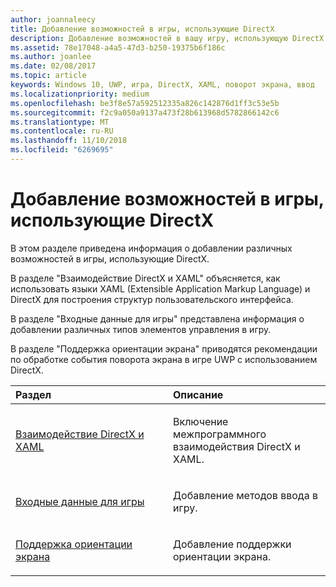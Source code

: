 ```yaml
---
author: joannaleecy
title: Добавление возможностей в игры, использующие DirectX
description: Добавление возможностей в вашу игру, использующую DirectX.
ms.assetid: 78e17048-a4a5-47d3-b250-19375b6f186c
ms.author: joanlee
ms.date: 02/08/2017
ms.topic: article
keywords: Windows 10, UWP, игра, DirectX, XAML, поворот экрана, ввод
ms.localizationpriority: medium
ms.openlocfilehash: be3f8e57a592512335a826c142876d1ff3c53e5b
ms.sourcegitcommit: f2c9a050a9137a473f28b613968d5782866142c6
ms.translationtype: MT
ms.contentlocale: ru-RU
ms.lasthandoff: 11/10/2018
ms.locfileid: "6269695"
---
```

# <a name="add-features-to-directx-games"></a>Добавление возможностей в игры, использующие DirectX

В этом разделе приведена информация о добавлении различных возможностей в игры, использующие DirectX.

В разделе "Взаимодействие DirectX и XAML" объясняется, как использовать языки XAML (Extensible Application Markup Language) и DirectX для построения структур пользовательского интерфейса.

В разделе "Входные данные для игры" представлена информация о добавлении различных типов элементов управления в игру.

В разделе "Поддержка ориентации экрана" приводятся рекомендации по обработке события поворота экрана в игре UWP с использованием DirectX.

<table>
<colgroup>
<col width="50%" />
<col width="50%" />
</colgroup>
<thead>
<tr class="header">
<th align="left">Раздел</th>
<th align="left">Описание</th>
</tr>
</thead>
<tbody>
<tr class="odd">
<td align="left"><p><a href="directx-and-xaml-interop.md">Взаимодействие DirectX и XAML</a></p></td>
<td align="left"><p>Включение межпрограммного взаимодействия DirectX и XAML.</p></td>
</tr>
<tr class="even">
<td align="left"><p><a href="directx-game-input.md">Входные данные для игры</a></p></td>
<td align="left"><p>Добавление методов ввода в игру.</p></td>
</tr>
<tr class="odd">
<td align="left"><p><a href="supporting-screen-rotation-directx-and-cpp.md">Поддержка ориентации экрана</a></p></td>
<td align="left"><p>Добавление поддержки ориентации экрана.</p></td>
</tr>
</tbody>
</table>